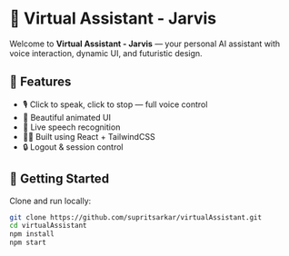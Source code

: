 # 🤖 Virtual Assistant - Jarvis

Welcome to **Virtual Assistant - Jarvis** — your personal AI assistant with voice interaction, dynamic UI, and futuristic design.


## 🧠 Features

- 🎙️ Click to speak, click to stop — full voice control
- 🧾 Beautiful animated UI
- 📡 Live speech recognition
- 🧑‍💻 Built using React + TailwindCSS
- 🔒 Logout & session control

## 🚀 Getting Started

Clone and run locally:

```bash
git clone https://github.com/supritsarkar/virtualAssistant.git
cd virtualAssistant
npm install
npm start
